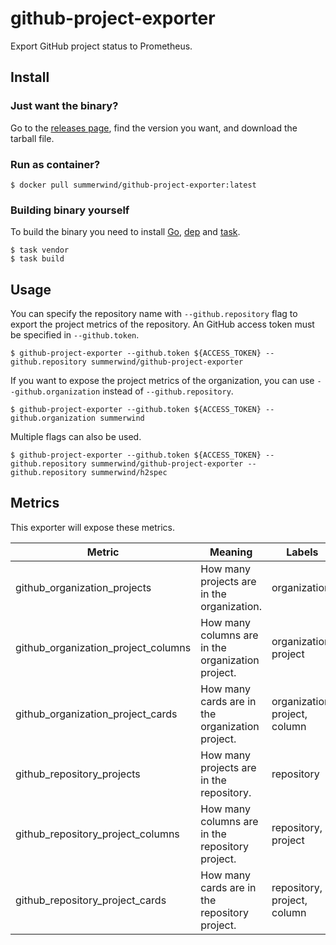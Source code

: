 # github-project-exporter

Export GitHub project status to Prometheus.

## Install

### Just want the binary?

Go to the [releases page](https://github.com/summerwind/github-project-exporter/releases), find the version you want, and download the tarball file.

### Run as container?

```
$ docker pull summerwind/github-project-exporter:latest
```

### Building binary yourself

To build the binary you need to install [Go](https://golang.org/), [dep](https://github.com/golang/dep) and [task](https://github.com/go-task/task).

```
$ task vendor
$ task build
```

## Usage

You can specify the repository name with `--github.repository` flag to export the project metrics of the repository. An GitHub access token must be specified in `--github.token`.

```
$ github-project-exporter --github.token ${ACCESS_TOKEN} --github.repository summerwind/github-project-exporter
```

If you want to expose the project metrics of the organization, you can use `--github.organization` instead of `--github.repository`.

```
$ github-project-exporter --github.token ${ACCESS_TOKEN} --github.organization summerwind
```

Multiple flags can also be used.

```
$ github-project-exporter --github.token ${ACCESS_TOKEN} --github.repository summerwind/github-project-exporter --github.repository summerwind/h2spec
```

## Metrics

This exporter will expose these metrics.

| Metric | Meaning | Labels |
| --- | --- | --- |
| github_organization_projects | How many projects are in the organization. | organization |
| github_organization_project_columns | How many columns are in the organization project. | organization, project |
| github_organization_project_cards | How many cards are in the organization project. | organization, project, column |
| github_repository_projects | How many projects are in the repository. | repository |
| github_repository_project_columns | How many columns are in the repository project. | repository, project |
| github_repository_project_cards | How many cards are in the repository project. | repository, project, column |

